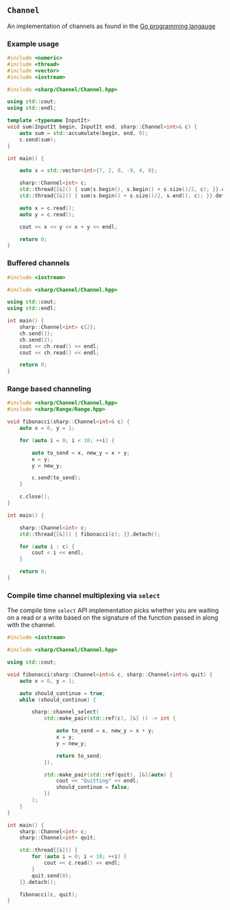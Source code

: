 `Channel`
---------

An implementation of channels as found in the [Go programming
langauge](https://tour.golang.org/concurrency/2)

### Example usage

```c++
#include <numeric>
#include <thread>
#include <vector>
#include <iostream>

#include <sharp/Channel/Channel.hpp>

using std::cout;
using std::endl;

template <typename InputIt>
void sum(InputIt begin, InputIt end, sharp::Channel<int>& c) {
    auto sum = std::accumulate(begin, end, 0);
    c.send(sum);
}

int main() {

    auto s = std::vector<int>{7, 2, 8, -9, 4, 0};

    sharp::Channel<int> c;
    std::thread{[&]() { sum(s.begin(), s.begin() + s.size()/2, c); }}.detach();
    std::thread{[&]() { sum(s.begin() + s.size()/2, s.end(), c); }}.detach();

    auto x = c.read();
    auto y = c.read();

    cout << x << y << x + y << endl;

    return 0;
}
```

### Buffered channels

```c++
#include <iostream>

#include <sharp/Channel/Channel.hpp>

using std::cout;
using std::endl;

int main() {
    sharp::Channel<int> c{2};
    ch.send(1);
    ch.send(2);
    cout << ch.read() << endl;
    cout << ch.read() << endl;

    return 0;
}
```


### Range based channeling

```c++
#include <sharp/Channel/Channel.hpp>
#include <sharp/Range/Range.hpp>

void fibonacci(sharp::Channel<int>& c) {
    auto x = 0, y = 1;

    for (auto i = 0; i < 10; ++i) {

        auto to_send = x, new_y = x + y;
        x = y;
        y = new_y;

        c.send(to_send);
    }

    c.close();
}

int main() {

    sharp::Channel<int> c;
    std::thread{[&]() { fibonacci(c); }}.detach();

    for (auto i : c) {
        cout < i << endl;
    }

    return 0;
}
```


### Compile time channel multiplexing via `select`
The compile time `select` API implementation picks whether you are waiting on
a read or a write based on the signature of the function passed in along with
the channel.

```c++
#include <iostream>

#include <sharp/Channel/Channel.hpp>

using std::cout;

void fibonacci(sharp::Channel<int>& c, sharp::Channel<int>& quit) {
    auto x = 0, y = 1;

    auto should_continue = true;
    while (should_continue) {

        sharp::channel_select(
            std::make_pair(std::ref(c), [&] () -> int {

                auto to_send = x, new_y = x + y;
                x = y;
                y = new_y;

                return to_send;
            }),

            std::make_pair(std::ref(quit), [&](auto) {
                cout << "Quitting" << endl;
                should_continue = false;
            })
        );
    }
}

int main() {
    sharp::Channel<int> c;
    sharp::Channel<int> quit;

    std::thread{[&]() {
        for (auto i = 0; i < 10; ++i) {
            cout << c.read() << endl;
        }
        quit.send(0);
    }}.detach();

    fibonacci(c, quit);
}
```

